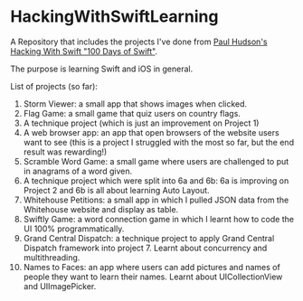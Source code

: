# HackingWithSwiftLearning
A Repository that includes the projects I've done from [Paul Hudson's Hacking With Swift "100 Days of Swift"](https://www.hackingwithswift.com/100).

The purpose is learning Swift and iOS in general.

List of projects (so far):
1. Storm Viewer: a small app that shows images when clicked.
2. Flag Game: a small game that quiz users on country flags.
3. A technique project (which is just an improvement on Project 1)
4. A web browser app: an app that open browsers of the website users want to see (this is a project I struggled with the most so far, but the end result was rewarding!)
5. Scramble Word Game: a small game where users are challenged to put in anagrams of a word given.
6. A technique project which were split into 6a and 6b: 6a is improving on Project 2 and 6b is all about learning Auto Layout.
7. Whitehouse Petitions: a small app in which I pulled JSON data from the Whitehouse website and display as table.
8. Swiftly Game: a word connection game in which I learnt how to code the UI 100% programmatically.
9. Grand Central Dispatch: a technique project to apply Grand Central Dispatch framework into project 7. Learnt about concurrency and multithreading.
10. Names to Faces: an app where users can add pictures and names of people they want to learn their names. Learnt about UICollectionView and UIImagePicker.
